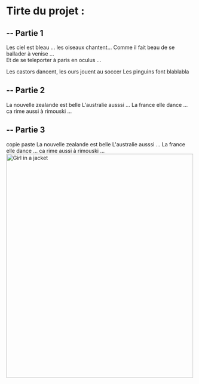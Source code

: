 # Tirte du projet : 

## -- Partie 1 

Les ciel est bleau ... les oiseaux chantent... 
Comme il fait beau de se ballader à venise ...  
Et de se teleporter à paris en oculus ...

Les castors dancent, les ours jouent au soccer
Les pinguins font blablabla

## -- Partie 2
La nouvelle zealande est belle
L'australie ausssi ... 
La france elle dance ... 
ca rime aussi à rimouski ...

## -- Partie 3
copie paste
La nouvelle zealande est belle
L'australie ausssi ... 
La france elle dance ... 
ca rime aussi à rimouski ...
<img src="https://i.picsum.photos/id/628/200/300.jpg?hmac=q1gczEwKPuYV4RUOJycv37OCQoY0NUsJoI4qLvGBCGU" alt="Girl in a jacket" width="500" height="600">
